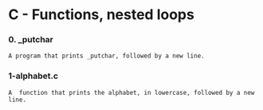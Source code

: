 # C - Functions, nested loops


### 0. _putchar

	A program that prints _putchar, followed by a new line.


### 1-alphabet.c

	A  function that prints the alphabet, in lowercase, followed by a new line.
